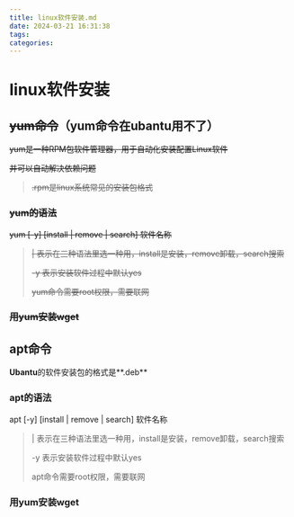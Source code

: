 ```yaml
---
title: linux软件安装.md
date: 2024-03-21 16:31:38
tags: 
categories: 
---
```


# linux软件安装

## ~~yum命令~~（yum命令在ubantu用不了）

~~yum是一种RPM包软件管理器，用于自动化安装配置Linux软件~~

~~并可以自动解决依赖问题~~

> ~~.rpm是linux系统常见的安装包格式~~

### ~~yum的语法~~

~~yum [-y] [install | remove | search] 软件名称~~

> ~~| 表示在三种语法里选一种用，install是安装，remove卸载，search搜索~~
>
> ~~-y 表示安装软件过程中默认yes~~
>
> ~~yum命令需要root权限，需要联网~~

### ~~用yum安装wget~~

## apt命令

**Ubantu**的软件安装包的格式是**.deb**

### apt的语法

apt [-y] [install | remove | search] 软件名称

> | 表示在三种语法里选一种用，install是安装，remove卸载，search搜索
>
> -y 表示安装软件过程中默认yes
>
> apt命令需要root权限，需要联网

### 用yum安装wget